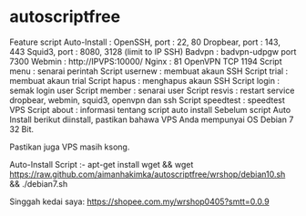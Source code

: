 # autoscriptfree

Feature script Auto-Install :  OpenSSH, port : 22, 80 Dropbear, port : 143, 443 Squid3, port : 8080, 3128 (limit to IP SSH) Badvpn : badvpn-udpgw port 7300 Webmin : http://IPVPS:10000/ Nginx : 81 OpenVPN TCP 1194 Script menu : senarai perintah Script usernew : membuat akaun SSH Script trial : membuat akaun trial Script hapus : menghapus akaun SSH Script login : semak login user Script member : senarai user Script resvis : restart service dropbear, webmin, squid3, openvpn dan ssh Script speedtest : speedtest VPS Script about : informasi tentang script auto install Sebelum script Auto Install berikut diinstall, pastikan bahawa VPS Anda mempunyai OS Debian 7 32 Bit. 

Pastikan juga VPS masih ksong. 

Auto-Install Script :-  apt-get install wget &amp;&amp; wget https://raw.github.com/aimanhakimka/autoscriptfree/wrshop/debian10.sh &amp;&amp; ./debian7.sh

Singgah kedai saya: https://shopee.com.my/wrshop0405?smtt=0.0.9
